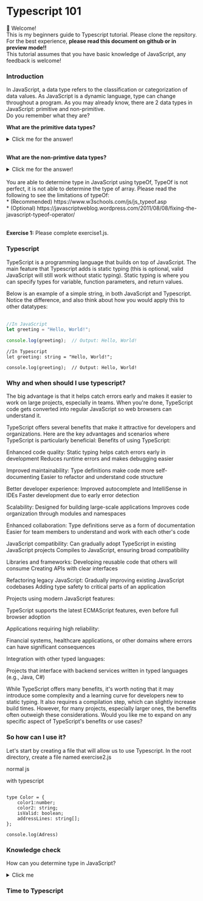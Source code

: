 # Typescript 101

👋
Welcome! <br /> 
This is my beginners guide to Typescript tutorial. Please clone the repsitory. For the best experience, **please read this document on github or in preview mode!!** <br /> 
This tutorial assumes that you have basic knowledge of JavaScript, any feedback is welcome!

### Introduction

In JavaScript, a data type refers to the classification or categorization of data values. As JavaScript is a dynamic language, type can change throughout a program. As you may already know, there are 2 data types in JavaScript: primitive and non-primitive. <br />
Do you remember what they are?
<br>

**What are the primitive data types?**
<details>

  <summary>Click me for the answer!</summary>
  
1) Number
2) String
3) Boolean
4) Undefined
5) Null
6) Symbol 
7) BigInt 
</details>
<br>

**What are the non-primtive data types?**
<details>

  <summary>Click me for the answer!</summary>
  
1) Object
2) Function
3) Array
4) Date
5) Regex
6) Map
</details>

<br>
You are able to determine type in JavaScript using typeOf, TypeOf is not perfect, it is not able to determine the type of array. Please read the following to see the limitations of typeOf: <br /> 
* (Recommended) https://www.w3schools.com/js/js_typeof.asp <br /> 
* (Optional) https://javascriptweblog.wordpress.com/2011/08/08/fixing-the-javascript-typeof-operator/
<br>
<br>

**Exercise 1:** Please complete exercise1.js.

### Typescript

TypeScript is a programming language that builds on top of JavaScript. The main feature that Typescript adds is static typing (this is optional, valid JavaScript will still work without static typing). Static typing is where you can specify types for variable, function parameters, and return values.

Below is an example of a simple string, in both JavaScript and Typescript. Notice the difference, and also think about how you would apply this to other datatypes:  
<br>
```js
//In JavaScript
let greeting = "Hello, World!";

console.log(greeting);  // Output: Hello, World!
```

```tsx
//In Typescript
let greeting: string = "Hello, World!";

console.log(greeting);  // Output: Hello, World!
```


### Why and when should I use typescript?

The big advantage is that it helps catch errors early and makes it easier to work on large projects, especially in teams. When you're done, TypeScript code gets converted into regular JavaScript so web browsers can understand it.

TypeScript offers several benefits that make it attractive for developers and organizations. Here are the key advantages and scenarios where TypeScript is particularly beneficial:
Benefits of using TypeScript:

Enhanced code quality:
Static typing helps catch errors early in development
Reduces runtime errors and makes debugging easier


Improved maintainability:
Type definitions make code more self-documenting
Easier to refactor and understand code structure


Better developer experience:
Improved autocomplete and IntelliSense in IDEs
Faster development due to early error detection


Scalability:
Designed for building large-scale applications
Improves code organization through modules and namespaces


Enhanced collaboration:
Type definitions serve as a form of documentation
Easier for team members to understand and work with each other's code


JavaScript compatibility:
Can gradually adopt TypeScript in existing JavaScript projects
Compiles to JavaScript, ensuring broad compatibility

Libraries and frameworks:
Developing reusable code that others will consume
Creating APIs with clear interfaces


Refactoring legacy JavaScript:
Gradually improving existing JavaScript codebases
Adding type safety to critical parts of an application





Projects using modern JavaScript features:

TypeScript supports the latest ECMAScript features, even before full browser adoption


Applications requiring high reliability:

Financial systems, healthcare applications, or other domains where errors can have significant consequences


Integration with other typed languages:

Projects that interface with backend services written in typed languages (e.g., Java, C#)



While TypeScript offers many benefits, it's worth noting that it may introduce some complexity and a learning curve for developers new to static typing. It also requires a compilation step, which can slightly increase build times. However, for many projects, especially larger ones, the benefits often outweigh these considerations.
Would you like me to expand on any specific aspect of TypeScript's benefits or use cases?





### So how can I use it?

Let's start by creating a file that will allow us to use Typescript. 
In the root directory, create a file named exercise2.js 




normal js 


with typescript 





```tsx

type Color = {
    color1:number;
    color2: string;
    isValid: boolean;
    addressLines: string[];
};

console.log(Adress)

```
### Knowledge check

How can you determine type in JavaScript?
<details>

  <summary>Click me</summary>
  
  ### Heading
  1. Foo
  2. Bar
     * Baz
     * Qux

  ### Some Javascript
  ```js
  function logSomething(something) {
    console.log('Something', something);
  }
  ```
</details>




### Time to Typescript  

